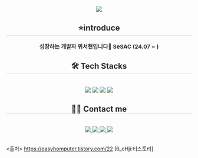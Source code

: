 
<div align= "center">
    <img src="https://capsule-render.vercel.app/api?type=waving&color=0:008f5f,100:90d5cd&height=180&text=SeoHyun's%20GitHub&animation=blinking&fontColor=2e5249&fontSize=60" />
    </div>
    <div align= "center"> 
    <h2 style="border-bottom: 1px solid #d8dee4; color: #282d33;"> ⭐introduce </h2>  
    <div style="font-weight: 700; font-size: 15px; text-align: center; color: #282d33;"> 성장하는 개발자 위서현입니다</li></li>🌱 SeSAC (24.07 ~ ) </div> 
    </div>
    <div align= "center">
    <h2 style="border-bottom: 1px solid #d8dee4; color: #282d33;"> 🛠️ Tech Stacks </h2> <br> 
    <div style="margin: 0 auto; text-align: center;" align= "center"> <img src="https://img.shields.io/badge/Git-F05032?style=for-the-badge&logo=Git&logoColor=white">
          <img src="https://img.shields.io/badge/MySQL-4479A1?style=for-the-badge&logo=MySQL&logoColor=white">
          <img src="https://img.shields.io/badge/Notion-000000?style=for-the-badge&logo=Notion&logoColor=white">
          <img src="https://img.shields.io/badge/Python-3776AB?style=for-the-badge&logo=Python&logoColor=white">
          </div>
    </div>
    <div align= "center">
    <h2 style="border-bottom: 1px solid #d8dee4; color: #282d33;"> 🧑‍💻 Contact me </h2> <br> 
    <div align= "center"> <a href=instagram.com/@seohyun_222> <img src="https://img.shields.io/badge/Instagram-E4405F?style=for-the-badge&logo=Instagram&logoColor=white&link=instagram.com/@seohyun_222"> </a>
         <a href=https://velog.io/@soii222/series> <img src="https://img.shields.io/badge/Velog-20C997?style=for-the-badge&logo=Velog&logoColor=white&link=https://velog.io/@soii222/series"> </a>
         <a href=https://seohyun222.tistory.com/> <img src="https://img.shields.io/badge/Tistory-000000?style=for-the-badge&logo=Tistory&logoColor=white&link=https://seohyun222.tistory.com/"> </a>
         <a href=mailto:dnltjguss@gmail.com> <img src="https://img.shields.io/badge/Gmail-EA4335?style=for-the-badge&logo=Gmail&logoColor=white&link=mailto:dnltjguss@gmail.com"> </a>
          </div>  <br> 
    <div align= "center">  </div> 
    </div>

<출처> https://easyhomputer.tistory.com/22 [6_oHji:티스토리]
